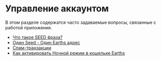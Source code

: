 # Управление аккаунтом

В этом разделе содержатся часто задаваемые вопросы, связанные с работой приложения.

* [Что такое SEED фраза?](account-management/seed-phrase.md)
* [Один Seed - Один Earths адрес](account-management/one-seed.md)
* [Спам-транзакции](account-management/spam-transactions.md)
* [Как активировать Ночной режим в кошельке Earths](account-management/dark-mode.md)
